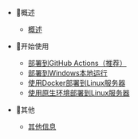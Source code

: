 * 🎁概述

  * [概述](index.md)
  
* 🎂开始使用

  * [部署到GitHub Actions（推荐）](ga.md)
  * [部署到Windows本地运行](local.md)
  * [使用Docker部署到Linux服务器](docker.md)
  * [使用原生环境部署到Linux服务器](linux.md)

  
* 🎈其他
  * [其他信息](others.md)
